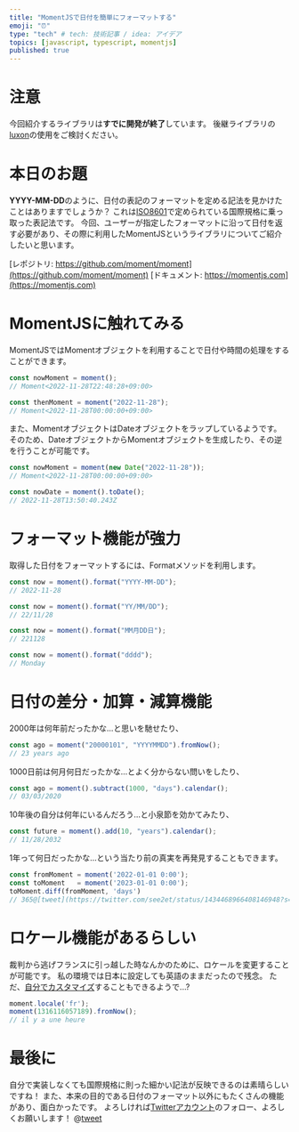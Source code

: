 ```yaml
---
title: "MomentJSで日付を簡単にフォーマットする"
emoji: "⏰"
type: "tech" # tech: 技術記事 / idea: アイデア
topics: [javascript, typescript, momentjs]
published: true
---
```


# 注意

今回紹介するライブラリは**すでに開発が終了**しています。
後継ライブラリの[luxon](https://moment.github.io/luxon)の使用をご検討ください。

# 本日のお題

**YYYY-MM-DD**のように、日付の表記のフォーマットを定める記法を見かけたことはありますでしょうか？
これは[ISO8601](https://ja.wikipedia.org/wiki/ISO_8601)で定められている国際規格に乗っ取った表記法です。
今回、ユーザーが指定したフォーマットに沿って日付を返す必要があり、その際に利用したMomentJSというライブラリについてご紹介したいと思います。

[レポジトリ: https://github.com/moment/moment](https://github.com/moment/moment)
[ドキュメント: https://momentjs.com](https://momentjs.com)

# MomentJSに触れてみる

MomentJSではMomentオブジェクトを利用することで日付や時間の処理をすることができます。

```ts
const nowMoment = moment(); 
// Moment<2022-11-28T22:48:28+09:00>
```

```ts
const thenMoment = moment("2022-11-28"); 
// Moment<2022-11-28T00:00:00+09:00>
```

また、MomentオブジェクトはDateオブジェクトをラップしているようです。
そのため、DateオブジェクトからMomentオブジェクトを生成したり、その逆を行うことが可能です。

```ts
const nowMoment = moment(new Date("2022-11-28")); 
// Moment<2022-11-28T00:00:00+09:00>
```

```ts
const nowDate = moment().toDate();　
// 2022-11-28T13:50:40.243Z
```

# フォーマット機能が強力

取得した日付をフォーマットするには、Formatメソッドを利用します。

```ts
const now = moment().format("YYYY-MM-DD"); 
// 2022-11-28
```

```ts
const now = moment().format("YY/MM/DD"); 
// 22/11/28
```

```ts
const now = moment().format("MM月DD日"); 
// 221128
```

```ts
const now = moment().format("dddd"); 
// Monday
```

# 日付の差分・加算・減算機能

2000年は何年前だったかな...と思いを馳せたり、

```ts
const ago = moment("20000101", "YYYYMMDD").fromNow();
// 23 years ago
```

1000日前は何月何日だったかな...とよく分からない問いをしたり、

```ts
const ago = moment().subtract(1000, "days").calendar();
// 03/03/2020
```

10年後の自分は何年にいるんだろう...と小泉節を効かてみたり、

```ts
const future = moment().add(10, "years").calendar();
// 11/28/2032
```

1年って何日だったかな...という当たり前の真実を再発見することもできます。

```ts
const fromMoment = moment('2022-01-01 0:00');
const toMoment   = moment('2023-01-01 0:00');
toMoment.diff(fromMoment, 'days')
// 365@[tweet](https://twitter.com/see2et/status/1434468966408146948?s=20&t=yEVIfx40pPdziCNSL-2TPw)

```

# ロケール機能があるらしい

裁判から逃げフランスに引っ越した時なんかのために、ロケールを変更することが可能です。
私の環境では日本に設定しても英語のままだったので残念。
ただ、[自分でカスタマイズ](https://momentjs.com/docs/#/i18n/changing-locale/)することもできるようで...?

```ts
moment.locale('fr');
moment(1316116057189).fromNow(); 
// il y a une heure
```

# 最後に

自分で実装しなくても国際規格に則った細かい記法が反映できるのは素晴らしいですね！
また、本来の目的である日付のフォーマット以外にもたくさんの機能があり、面白かったです。
よろしければ[Twitterアカウント](https://twitter.com/see2et)のフォロー、よろしくお願いします！
@[tweet](https://twitter.com/see2et/status/1434468966408146948?s=20&t=yEVIfx40pPdziCNSL-2TPw)
